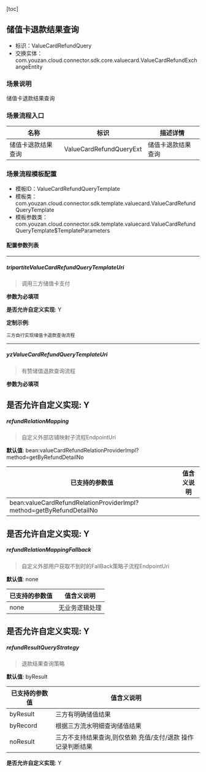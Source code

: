 [toc]

## 储值卡退款结果查询
- 标识：ValueCardRefundQuery
- 交换实体：com.youzan.cloud.connector.sdk.core.valuecard.ValueCardRefundExchangeEntity
### 场景说明
储值卡退款结果查询
### 场景流程入口

名称 | 标识 | 描述详情
---|---|---
储值卡退款结果查询 | ValueCardRefundQueryExt | 储值卡退款结果查询

### 场景流程模板配置
- 模板ID：ValueCardRefundQueryTemplate
- 模板类：com.youzan.cloud.connector.sdk.template.valuecard.ValueCardRefundQueryTemplate
- 模板参数类：com.youzan.cloud.connector.sdk.template.valuecard.ValueCardRefundQueryTemplate$TemplateParameters

#### 配置参数列表

---
##### tripartiteValueCardRefundQueryTemplateUri
> 调用三方储值卡支付

**参数为必填项**


**是否允许自定义实现**: Y

**定制示例**:
```
三方自行实现储值卡退款查询流程
```
---
##### yzValueCardRefundQueryTemplateUri
> 有赞储值退款查询流程

**参数为必填项**


**是否允许自定义实现**: Y
---
##### refundRelationMapping
> 自定义外部店铺映射子流程EndpointUri

**默认值**: bean:valueCardRefundRelationProviderImpl?method=getByRefundDetailNo

已支持的参数值 | 值含义说明
---|---
bean:valueCardRefundRelationProviderImpl?method=getByRefundDetailNo | 

**是否允许自定义实现**: Y
---
##### refundRelationMappingFallback
> 自定义外部用户获取不到时的FallBack策略子流程EndpointUri

**默认值**: none

已支持的参数值 | 值含义说明
---|---
none | 无业务逻辑处理

**是否允许自定义实现**: Y
---
##### refundResultQueryStrategy
> 退款结果查询策略

**默认值**: byResult

已支持的参数值 | 值含义说明
---|---
byResult | 三方有明确储值结果
byRecord | 根据三方流水明细查询储值结果
noResult | 三方不支持结果查询,则仅依赖 充值/支付/退款 操作记录判断结果

**是否允许自定义实现**: Y

